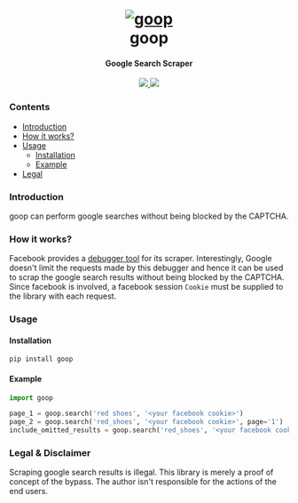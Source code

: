 <h1 align="center">
  <br>
  <a href="https://github.com/s0md3v/goop"><img src="https://i.ibb.co/LrCjHVT/googly-logo.png" alt="goop"></a>
  <br>
  goop
  <br>
</h1>

<h4 align="center">Google Search Scraper</h4>

<p align="center">
  <a href="https://github.com/s0md3v/goop/releases">
    <img src="https://img.shields.io/github/release/s0md3v/goop.svg">
  </a>
  <a href="https://github.com/s0md3v/goop/issues?q=is%3Aissue+is%3Aclosed">
      <img src="https://img.shields.io/github/issues-closed-raw/s0md3v/goop.svg">
  </a>
</p>

### Contents

- [Introduction](https://github.com/s0md3v/googly#introduction)
- [How it works?](https://github.com/s0md3v/googly#how-it-works)
- [Usage](https://github.com/s0md3v/googly#usage)
    - [Installation](https://github.com/s0md3v/googly#installation)
    - [Example](https://github.com/s0md3v/googly#example)
- [Legal](https://github.com/s0md3v/googly#legal)

### Introduction
goop can perform google searches without being blocked by the CAPTCHA.

### How it works?
Facebook provides a [debugger tool](https://developers.facebook.com/tools/debug/echo/?q=https://example.com) for its scraper.
Interestingly, Google doesn't limit the requests made by this debugger and hence it can be used to scrap the google search results without being blocked by the CAPTCHA.\
Since facebook is involved, a facebook session `Cookie` must be supplied to the library with each request.
### Usage
#### Installation
```
pip install goop
```
#### Example
```python
import goop

page_1 = goop.search('red shoes', '<your facebook cookie>')
page_2 = goop.search('red_shoes', '<your facebook cookie>', page='1')
include_omitted_results = goop.search('red_shoes', '<your facebook cookie>', page='8', full=True)
```

### Legal & Disclaimer
Scraping google search results is illegal. This library is merely a proof of concept of the bypass. The author isn't responsible for the actions of the end users.
